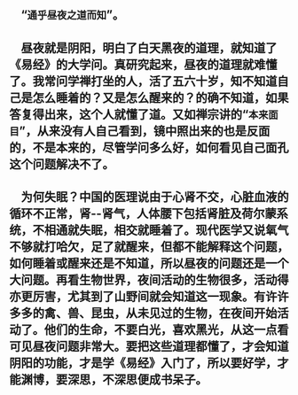 &emsp;“``通乎昼夜之道而知``”。
---
&emsp;昼夜就是阴阳，明白了白天黑夜的道理，就知道了《易经》的大学问。真研究起来，昼夜的道理就难懂了。我常问学禅打坐的人，活了五六十岁，知不知道自己是怎么睡着的？又是怎么醒来的？的确不知道，如果答复得出来，这个人就懂了道。又如禅宗讲的“``本来面目``”，从来没有人自己看到，镜中照出来的也是反面的，不是本来的，尽管学问多么好，如何看见自己面孔这个问题解决不了。
---
&emsp;为何失眠？中国的医理说由于心肾不交，心脏血液的循环不正常，肾--肾气，人体腰下包括肾脏及荷尔蒙系统，不相通就失眠，相交就睡着了。现代医学又说氧气不够就打哈欠，足了就醒来，但都不能解释这个问题，如何睡着或醒来还是不知道，所以昼夜的问题还是一个大问题。再看生物世界，夜间活动的生物很多，活动得亦更厉害，尤其到了山野间就会知道这一现象。有许许多多的禽、兽、昆虫，从未见过的生物，在夜间开始活动了。他们的生命，不要白光，喜欢黑光，从这一点看可见昼夜问题非常大。要把这些道理都懂了，才会知道阴阳的功能，才是学《易经》入门了，所以要好学，才能渊博，要深思，不深思便成书呆子。
---
